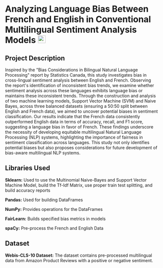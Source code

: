 # Analyzing Language Bias Between French and English in Conventional Multilingual Sentiment Analysis Models <img height=25 width=25 src="https://github.com/ethanwongca/COMP396/assets/87055387/8ab34a73-38e2-4cee-aecd-4a66c02d19b7">
 

## Project Description 
Inspired by the "Bias Considerations in Bilingual Natural Language Processing" report by Statistics Canada, this study investigates bias in cross-lingual sentiment analysis between English and French. Observing the report's identification of inconsistent bias trends, we examine whether sentiment analysis across these languages exhibits language bias or maintains these inconsistent trends. Through the construction and analysis of two machine learning models, Support Vector Machine (SVM) and Naive Bayes, across three balanced datasets (ensuring a 50:50 split between English and French data), we aimed to uncover potential biases in sentiment classification. Our results indicate that the French data consistently outperformed English data in terms of accuracy, recall, and F1 score, suggesting a language bias in favor of French. These findings underscore the necessity of developing equitable multilingual Natural Language Processing (NLP) systems, highlighting the importance of fairness in sentiment classification across languages. This study not only identifies potential biases but also proposes considerations for future development of bias-aware multilingual NLP systems. <br/>

## Libraries Used
**Sklearn:** Used to use the Multinomial Naive-Bayes and Support Vector Machine Model, build the Tf-Idf Matrix, use proper train test splitting, and build accuracy reports <br/>

**Pandas:** Used for building DataFrames <br/>

**NumPy:** Provides operations for the DataFrames <br/>

**FairLearn:** Builds specified bias metrics in models <br/>

**spaCy:** Pre-process the French and English Data

## Dataset 
**Webis-CLS-10 Dataset:** The dataset contains pre-processed multilingual data from Amazon Product Reviews with a positive or negative sentiment. 
